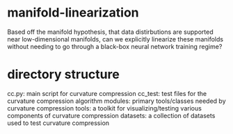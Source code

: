 # manifold-linearization

Based off the manifold hypothesis, that data distirbutions are supported near low-dimensional manifolds, can we explicitly linearize these manifolds without needing to go through a black-box neural network training regime?

# directory structure

cc.py: main script for curvature compression
cc_test: test files for the curvature compression algorithm
modules: primary tools/classes needed by curvature compression
tools: a toolkit for visualizing/testing various components of curvature compression
datasets: a collection of datasets used to test curvature compression
